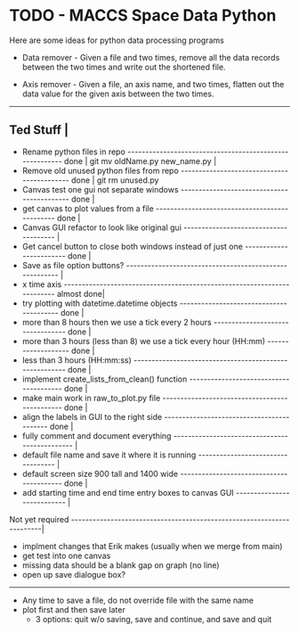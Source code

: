 # TODO - MACCS Space Data Python #

Here are some ideas for python data processing programs

* Data remover - Given a file and two times, remove all the data records
  between the two times and write out the shortened file.
  
* Axis remover - Given a file, an axis name, and two times, flatten
  out the data value for the given axis between the two times.

-----------
Ted Stuff |
---------------------------------------------------------------------------------------------
- Rename python files in repo -------------------------------------------------------- done |
	git mv oldName.py new_name.py                                                       |
- Remove old unused python files from repo ------------------------------------------- done |
	git rm unused.py
- Canvas test one gui not separate windows ------------------------------------------- done |
- get canvas to plot values from a file ---------------------------------------------- done |
- Canvas GUI refactor to look like original gui -------------------------------------- |
- Get cancel button to close both windows instead of just one ------------------------ done |
- Save as file option buttons? ------------------------------------------------------- |
- x time axis ------------------------------------------------------------------------ almost done|
- try plotting with datetime.datetime objects ---------------------------------------- done |
- more than 8 hours then we use a tick every 2 hours --------------------------------- done |
- more than 3 hours (less than 8) we use a tick every hour (HH:mm) ------------------- done |
- less than 3 hours (HH:mm:ss) ------------------------------------------------------- done |
- implement create_lists_from_clean() function --------------------------------------- done |
- make main work in raw_to_plot.py file ---------------------------------------------- done |
- align the labels in GUI to the right side ------------------------------------------ done |
- fully comment and document everything ---------------------------------------------- |
- default file name and save it where it is running ---------------------------------- |
- default screen size 900 tall and 1400 wide ----------------------------------------- done |
- add starting time and end time entry boxes to canvas GUI --------------------------- |

Not yet required ----------------------------------------------------------------------|
- implment changes that Erik makes (usually when we merge from main)
- get test into one canvas
- missing data should be a blank gap on graph (no line)
- open up save dialogue box?
--------------------------------------------------------------------------------------------

- Any time to save a file, do not override file with the same name
- plot first and then save later 
	- 3 options: quit w/o saving, save and continue, and save and quit